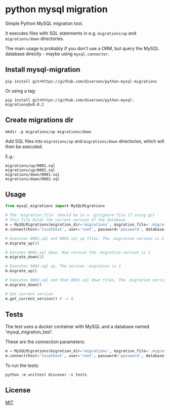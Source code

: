 # python mysql migration

Simple Python MySQL migration tool.

It executes files with SQL statements in e.g. `migrations/up` and `migrations/down` directories. 

The main usage is probably if you don't use a ORM, but query the MySQL database directly - maybe using `mysql.connector`.

## Install mysql-migration

    pip install git+https://github.com/diversen/python-mysql-migrations

Or using a tag:

    pip install git+https://github.com/diversen/python-mysql-migrations@v0.0.2

## Create migrations dir

    mkdir -p migrations/up migrations/down

Add SQL files into `migrations/up` and `migrations/down` directories, which will then be executed.

E.g.: 
    
    migrations/up/0001.sql
    migrations/up/0002.sql
    migrations/down/0001.sql
    migrations/down/0002.sql

## Usage

```python
from mysql_migrations import MySQLMigrations

# The 'migration_file' should be in a .gitignore file if using git
# This file holds the current version of the database
m = MySQLMigrations(migration_dir='migrations', migration_file='.migration')
m.connect(host='localhost', user='root', password='password', database='mysql_migration_test')

# Executes 0001.sql and 0002.sql up files. The .migration version is 2
m.migrate_up(2) 

# Excutes 0002.sql down. Now version the .migration version is 1
m.migrate_down(1) 

# Executes 0002.sql up. The version .migration is 2
m.migrate_up()

# Executes 0002.sql and then 0001.sql down files, The .migration version is 0
m.migrate_down() 

# Get current version
m.get_current_version() # -> 0

```

## Tests

The test uses a docker container with MySQL and a database named 'mysql_migration_test'.
    
These are the connection parameters:

```python
m = MySQLMigrations(migration_dir='migrations', migration_file='.migration')
m.connect(host='localhost', user='root', password='password', database='mysql_migration_test')
```

To run the tests:

    python -m unittest discover -s tests
    

## License

[MIT](LICENSE)